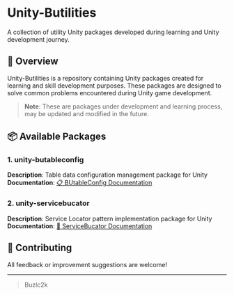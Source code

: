 # Unity-Butilities

A collection of utility Unity packages developed during learning and Unity development journey.

## 📖 Overview

Unity-Butilities is a repository containing Unity packages created for learning and skill development purposes. These packages are designed to solve common problems encountered during Unity game development.

> **Note**: These are packages under development and learning process, may be updated and modified in the future.

## 📦 Available Packages

### 1. unity-butableconfig
**Description**: Table data configuration management package for Unity  
**Documentation**: [📋 BUtableConfig Documentation](Assets/unity-butableconfig/Docs/butableconfig.md)

### 2. unity-servicebucator
**Description**: Service Locator pattern implementation package for Unity  
**Documentation**: [🔧 ServiceBucator Documentation](Assets/unity-servicebucator/Docs/servicebucator.md)

## 🤝 Contributing

All feedback or improvement suggestions are welcome! 

---

> Buzlc2k
